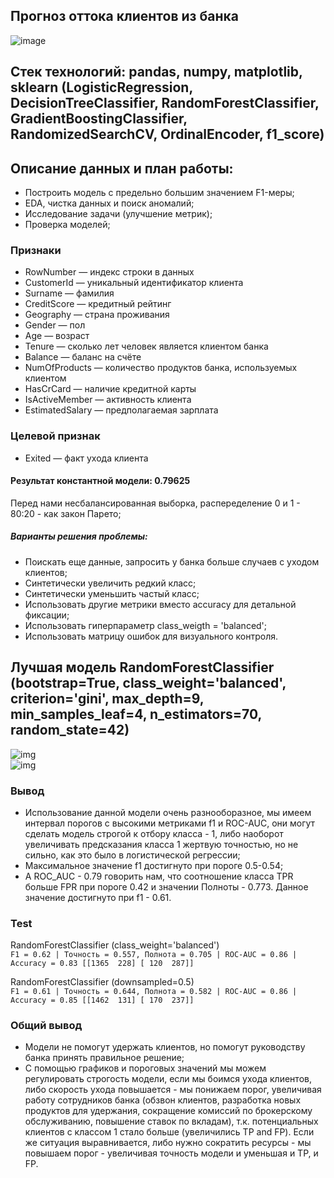 ## Прогноз оттока клиентов из банка  
![image](https://icdn.lenta.ru/images/2020/01/31/09/20200131092047059/original_d519e0dab2929a9bae8f82289e0da451.png)

## Стек технологий: pandas, numpy, matplotlib, sklearn (LogisticRegression, DecisionTreeClassifier, RandomForestClassifier, GradientBoostingClassifier, RandomizedSearchCV, OrdinalEncoder, f1_score)

## Описание данных и план работы:
- Построить модель с предельно большим значением F1-меры;
- EDA, чистка данных и поиск аномалий;
- Исследование задачи (улучшение метрик);
- Проверка моделей;

### Признаки
- RowNumber — индекс строки в данных  
- CustomerId — уникальный идентификатор клиента  
- Surname — фамилия  
- CreditScore — кредитный рейтинг  
- Geography — страна проживания  
- Gender — пол  
- Age — возраст  
- Tenure — сколько лет человек является клиентом банка  
- Balance — баланс на счёте  
- NumOfProducts — количество продуктов банка, используемых клиентом  
- HasCrCard — наличие кредитной карты  
- IsActiveMember — активность клиента  
- EstimatedSalary — предполагаемая зарплата  
### Целевой признак
- Exited — факт ухода клиента

#### Результат константной модели: 0.79625
Перед нами несбалансированная выборка, распеределение 0 и 1 - 80:20 - как закон Парето;
##### Варианты решения проблемы:
- Поискать еще данные, запросить у банка больше случаев с уходом клиентов;
- Синтетически увеличить редкий класс;
- Синтетически уменьшить частый класс;
- Использовать другие метрики вместо accuracy для детальной фиксации;
- Использовать гиперпараметр class_weigth = 'balanced';
- Использовать матрицу ошибок для визуального контроля.

## Лучшая модель RandomForestClassifier (bootstrap=True, class_weight='balanced', criterion='gini', max_depth=9, min_samples_leaf=4, n_estimators=70, random_state=42)
![img](https://i.ibb.co/fxBYD97/1.png)   
![img](https://i.ibb.co/3Wcnz87/image.png)

### Вывод
- Использование данной модели очень разнооборазное, мы имеем интервал порогов с высокими метриками f1 и ROC-AUC, они могут сделать модель строгой к отбору класса - 1, либо наоборот увеличивать предсказания класса 1 жертвую точностью, но не сильно, как это было в логистической регрессии;
- Максимальное значение f1 достигнуто при пороге 0.5-0.54;
- А ROC_AUC - 0.79 говорить нам, что соотношение класса TPR больше FPR при пороге 0.42 и значении Полноты - 0.773. Данное значение достигнуто при f1 - 0.61.

### Test
RandomForestClassifier (class_weight='balanced')  
`F1 = 0.62 | Точность = 0.557, Полнота = 0.705 | ROC-AUC = 0.86 | Accuracy = 0.83
[[1365  228]
 [ 120  287]]`
 
RandomForestClassifier (downsampled=0.5)  
`F1 = 0.61 | Точность = 0.644, Полнота = 0.582 | ROC-AUC = 0.86 | Accuracy = 0.85
[[1462  131]
 [ 170  237]]`

### Общий вывод
- Модели не помогут удержать клиентов, но помогут руководству банка принять правильное решение;
- С помощью графиков и пороговых значений мы можем регулировать строгость модели, если мы боимся ухода клиентов, либо скорость ухода повышается - мы понижаем порог, увеличивая работу сотрудников банка (обзвон клиентов, разработка новых продуктов для удержания, сокращение комиссий по брокерскому обслуживанию, повышение ставок по вкладам), т.к. потенциальных клиентов с классом 1 стало больше (увеличились TP and FP). Если же ситуация выравнивается, либо нужно сократить ресурсы - мы повышаем порог - увеличивая точность модели и уменьшая и TP, и FP.
